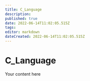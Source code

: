 ```yaml
---
title: C_Language
description: 
published: true
date: 2022-06-14T11:02:05.515Z
tags: 
editor: markdown
dateCreated: 2022-06-14T11:02:05.515Z
---
```


# C_Language
Your content here